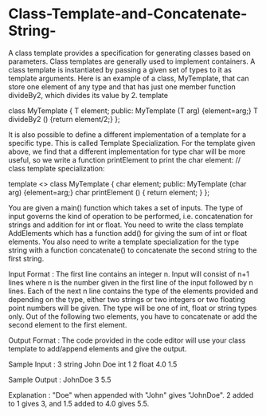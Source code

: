 # Class-Template-and-Concatenate-String-

A class template provides a specification for generating classes based on parameters. Class
templates are generally used to implement containers. A class template is instantiated by passing a
given set of types to it as template arguments. Here is an example of a class, MyTemplate, that can store
one element of any type and that has just one member function divideBy2, which divides its value by 2.
template <class T>
  
  
class MyTemplate
{
T element;
public:
MyTemplate (T arg) {element=arg;}
T divideBy2 () {return element/2;}
};


It is also possible to define a different implementation of a template for a specific type. This is
called Template Specialization. For the template given above, we find that a different implementation
for type char will be more useful, so we write a function printElement to print the char element:
// class template specialization:


template <>
class MyTemplate <char> {
char element;
public:
MyTemplate (char arg) {element=arg;}
char printElement ()
{
return element;
}
};
  
  
You are given a main() function which takes a set of inputs. The type of input governs the kind of
operation to be performed, i.e. concatenation for strings and addition for int or float. You need to write
the class template AddElements which has a function add() for giving the sum of int or float elements.
You also need to write a template specialization for the type string with a function concatenate() to
concatenate the second string to the first string.



Input Format :
The first line contains an integer n. Input will consist of n+1 lines where n is the number given in the first
line of the input followed by n lines.
Each of the next n line contains the type of the elements provided and depending on the type, either
two strings or two integers or two floating point numbers will be given. The type will be one
of int, float or string types only. Out of the following two elements, you have to concatenate or add the
second element to the first element.



Output Format :
The code provided in the code editor will use your class template to add/append elements and give the
output.



Sample Input :
3
string John Doe
int 1 2
float 4.0 1.5



Sample Output :
JohnDoe
3
5.5


Explanation :
"Doe" when appended with "John" gives "JohnDoe". 2 added to 1 gives 3, and 1.5 added to 4.0 gives 5.5.
